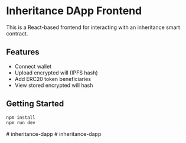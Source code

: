 # Inheritance DApp Frontend

This is a React-based frontend for interacting with an inheritance smart contract.

## Features
- Connect wallet
- Upload encrypted will (IPFS hash)
- Add ERC20 token beneficiaries
- View stored encrypted will hash

## Getting Started
```bash
npm install
npm run dev
```
#   i n h e r i t a n c e - d a p p  
 #   i n h e r i t a n c e - d a p p  
 